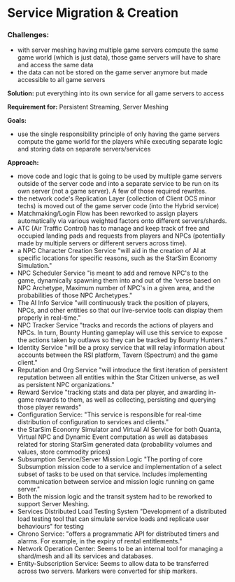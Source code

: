 # Service Migration & Creation
### Challenges:
* with server meshing having multiple game servers compute the same game world (which is just data), those game servers will have to share and access the same data
* the data can not be stored on the game server anymore but made accessible to all game servers

__Solution:__ put everything into its own service for all game servers to access

__Requirement for:__ Persistent Streaming, Server Meshing

__Goals:__

* use the single responsibility principle of only having the game servers compute the game world for the players while executing separate logic and storing data on separate servers/services

__Approach:__

* move code and logic that is going to be used by multiple game servers outside of the server code and into a separate service to be run on its own server (not a game server). A few of those required rewrites.
* the network code's Replication Layer (collection of Client OCS minor techs) is moved out of the game server code (into the Hybrid service)
* Matchmaking/Login Flow has been reworked to assign players automatically via various weighted factors onto different servers/shards.
* ATC (Air Traffic Control) has to manage and keep track of free and occupied landing pads and requests from players and NPCs (potentially made by multiple servers or different servers across time).
* a NPC Character Creation Service "will aid in the creation of AI at specific locations for specific reasons, such as the StarSim Economy Simulation."
* NPC Scheduler Service "is meant to add and remove NPC's to the game, dynamically spawning them into and out of the 'verse based on NPC Archetype, Maximum number of NPC's in a given area, and the probabilities of those NPC Archetypes."
* The AI Info Service "will continuously track the position of players, NPCs, and other entities so that our live-service tools can display them properly in real-time."
* NPC Tracker Service "tracks and records the actions of players and NPCs. In turn, Bounty Hunting gameplay will use this service to expose the actions taken by outlaws so they can be tracked by Bounty Hunters."
* Identity Service "will be a proxy service that will relay information about accounts between the RSI platform, Tavern (Spectrum) and the game client."
* Reputation and Org Service "will introduce the first iteration of persistent reputation between all entities within the Star Citizen universe, as well as persistent NPC organizations."
* Reward Service "tracking stats and data per player, and awarding in-game rewards to them, as well as collecting, persisting and querying those player rewards"
* Configuration Service: "This service is responsible for real-time distribution of configuration to services and clients."
* the StarSim Economy Simulator and Virtual AI Service for both Quanta, Virtual NPC and Dynamic Event computation as well as databases related for storing StarSim generated data (probability volumes and values, store commodity prices)
* Subsumption Service/Server Mission Logic "The porting of core Subsumption mission code to a service and implementation of a select subset of tasks to be used on that service. Includes implementing communication between service and mission logic running on game server."
* Both the mission logic and the transit system had to be reworked to support Server Meshing.
* Services Distributed Load Testing System "Development of a distributed load testing tool that can simulate service loads and replicate user behaviours" for testing
* Chrono Service: "offers a programmatic API for distributed timers and alarms. For example, in the expiry of rental entitlements."
* Network Operation Center: Seems to be an internal tool for managing a shard/mesh and all its services and databases.
* Entity-Subscription Service: Seems to allow data to be transferred across two servers. Markers were converted for ship markers.
